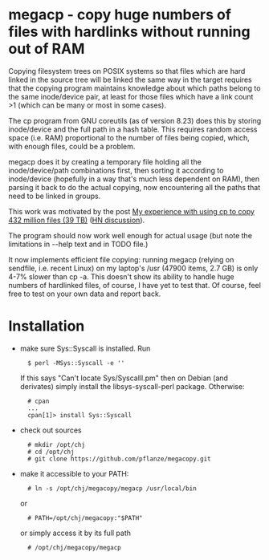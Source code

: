 # megacp - copy huge numbers of files with hardlinks without running out of RAM

Copying filesystem trees on POSIX systems so that files which are hard
linked in the source tree will be linked the same way in the target
requires that the copying program maintains knowledge about which
paths belong to the same inode/device pair, at least for those files
which have a link count >1 (which can be many or most in some
cases).

The cp program from GNU coreutils (as of version 8.23) does this by
storing inode/device and the full path in a hash table. This requires
random access space (i.e. RAM) proportional to the number of files
being copied, which, with enough files, could be a problem.

megacp does it by creating a temporary file holding all the
inode/device/path combinations first, then sorting it according to
inode/device (hopefully in a way that's much less dependent on RAM),
then parsing it back to do the actual copying, now encountering all
the paths that need to be linked in groups.

This work was motivated by the post
[My experience with using cp to copy 432 million files (39 TB)][1]
([HN discussion][]).

 [1]: http://lists.gnu.org/archive/html/coreutils/2014-08/msg00012.html
 [HN discussion]: https://news.ycombinator.com/item?id=8305283

The program should now work well enough for actual usage (but note the
limitations in --help text and in TODO file.)

It now implements efficient file copying: running megacp (relying on
sendfile, i.e. recent Linux) on my laptop's /usr (47900 items, 2.7 GB)
is only 4-7% slower than cp -a. This doesn't show its ability to
handle huge numbers of hardlinked files, of course, I have yet to test
that. Of course, feel free to test on your own data and report back.


# Installation

- make sure Sys::Syscall is installed. Run

        $ perl -MSys::Syscall -e ''

  If this says "Can't locate Sys/Syscalll.pm" then on Debian (and
  derivates) simply install the libsys-syscall-perl
  package. Otherwise:

        # cpan
        ...
        cpan[1]> install Sys::Syscall

- check out sources

        # mkdir /opt/chj
        # cd /opt/chj
        # git clone https://github.com/pflanze/megacopy.git

- make it accessible to your PATH:

        # ln -s /opt/chj/megacopy/megacp /usr/local/bin

  or

        # PATH=/opt/chj/megacopy:"$PATH"

  or simply access it by its full path

        # /opt/chj/megacopy/megacp

